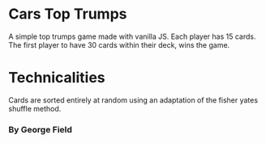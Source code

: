 # Cars Top Trumps

A simple top trumps game made with vanilla JS. Each player has 15 cards. The first player to have 30 cards within their deck, wins the game.

# Technicalities
Cards are sorted entirely at random using an adaptation of the fisher yates shuffle method. 

### By George Field
